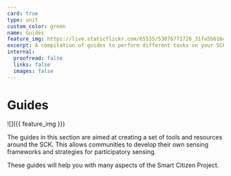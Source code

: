 ```yaml
---
card: true
type: unit
custom_color: green
name: Guides
feature_img: https://live.staticflickr.com/65535/53076771726_31fa5b6164_k.jpg
excerpt: A compilation of guides to perform different tasks on your SCK, station or with the data!
internal:
  proofread: false
  links: false
  images: false
---
```


# Guides

![]({{ feature_img }})

The guides in this section are aimed at creating a set of tools and resources around the SCK. This allows communities to develop their own sensing frameworks and strategies for participatory sensing.

These guides will help you with many aspects of the Smart Citizen Project.
